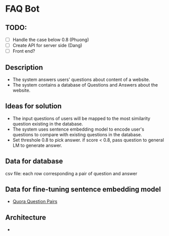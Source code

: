 # FAQ Bot

## TODO:
- [ ] Handle the case below 0.8 (Phuong)
- [ ] Create API for server side (Dang)
- [ ] Front end? 

## Description

- The system answers users' questions about content of a website.
- The system contains a database of Questions and Answers about the website.

## Ideas for solution

- The input questions of users will be mapped to the most similarity question existing in the database.
- The system uses sentence embedding model to encode user's questions to compare with existing questions in the database.
- Set threshole 0.8 to pick answer. if score < 0.8, pass question to general LM to generate answer.

## Data for database
csv file: each row corresponding a pair of question and answer

## Data for fine-tuning sentence embedding model
- [Quora Question Pairs](https://paperswithcode.com/dataset/quora-question-pairs)

## Architecture

- 

